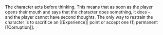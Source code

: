 The character acts before thinking. This means that as soon as the player opens their mouth and says that the character does something, it does – and the player cannot have second thoughts. The only way to restrain the character is to sacrifice an [[Experience]] point or accept one (1) permanent [[Corruption]].